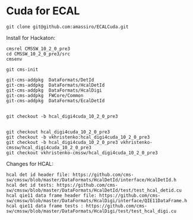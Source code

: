 Cuda for ECAL
====

    git clone git@github.com:amassiro/ECALCuda.git
    
    
Install for Hackaton:

    cmsrel CMSSW_10_2_0_pre3
    cd CMSSW_10_2_0_pre3/src
    cmsenv
    
    git cms-init
    
    git-cms-addpkg  DataFormats/DetId
    git-cms-addpkg  DataFormats/HcalDetId
    git-cms-addpkg  DataFormats/HcalDigi
    git-cms-addpkg  FWCore/Common
    git-cms-addpkg  DataFormats/EcalDetId
    

    git checkout -b hcal_digi4cuda_10_2_0_pre3
    
    
    git checkout hcal_digi4cuda_10_2_0_pre3
    git checkout -b vkhristenko:hcal_digi4cuda_10_2_0_pre3
    git checkout -b hcal_digi4cuda_10_2_0_pre3 vkhristenko-cmssw/hcal_digi4cuda_10_2_0_pre3
    git checkout vkhristenko-cmssw/hcal_digi4cuda_10_2_0_pre3
    
    


Changes for HCAL:

    hcal det id header file: https://github.com/cms-sw/cmssw/blob/master/DataFormats/HcalDetId/interface/HcalDetId.h 
    hcal det id tests: https://github.com/cms-sw/cmssw/blob/master/DataFormats/HcalDetId/test/test_hcal_detid.cu
    hcal qie11 data frame header file: https://github.com/cms-sw/cmssw/blob/master/DataFormats/HcalDigi/interface/QIE11DataFrame.h
    hcal qie11 data frame tests : https://github.com/cms-sw/cmssw/blob/master/DataFormats/HcalDigi/test/test_hcal_digi.cu
    

